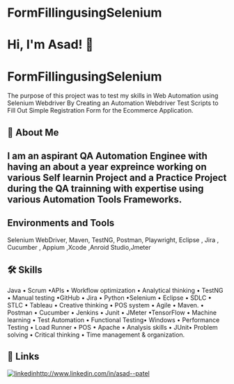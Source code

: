 # FormFillingusingSelenium
# Hi, I'm Asad! 👋


# FormFillingusingSelenium


The purpose of this project was to test my skills in Web Automation using Selenium Webdriver By Creating an Automation Webdriver Test Scripts to Fill Out Simple Registration Form for the Ecommerce Application.

## 🚀 About Me
I am an aspirant QA Automation Enginee with having an about a year expreince working on various Self learnin Project and a Practice Project during the QA trainning  with expertise using various Automation  Tools Frameworks.
-
## Environments and Tools
Selenium WebDriver, Maven, TestNG, Postman, Playwright, Eclipse , Jira , Cucumber , Appium ,Xcode ,Anroid Studio,Jmeter


## 🛠 Skills
Java • Scrum •APIs • Workflow optimization • Analytical thinking • TestNG • Manual testing •GitHub • Jira • Python •Selenium • Eclipse • SDLC • STLC • Tableau • Creative thinking • POS system • Agile • Maven. • Postman • Cucumber • Jenkins • Junit • JMeter •TensorFlow • Machine learning • Test Automation • Functional Testing• Windows • Performance Testing • Load Runner • POS • Apache • Analysis skills • JUnit• Problem solving • Critical thinking • Time management & organization.


## 🔗 Links

[![linkedin](https://img.shields.io/badge/linkedin-0A66C2?style=for-the-badge&logo=linkedin&logoColor=white)](http://www.linkedin.com/)http://www.linkedin.com/in/asad--patel
